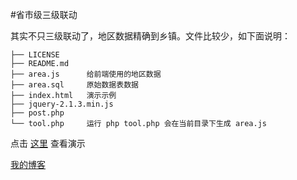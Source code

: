 #省市级三级联动

其实不只三级联动了，地区数据精确到乡镇。文件比较少，如下面说明：

	├── LICENSE
	├── README.md
	├── area.js      给前端使用的地区数据
	├── area.sql     原始数据表数据
	├── index.html   演示示例
	├── jquery-2.1.3.min.js
	├── post.php
	└── tool.php     运行 php tool.php 会在当前目录下生成 area.js



点击 [这里](http://selectpcd.oschina.mopaas.com/) 查看演示


[我的博客](http://upliu.net/)